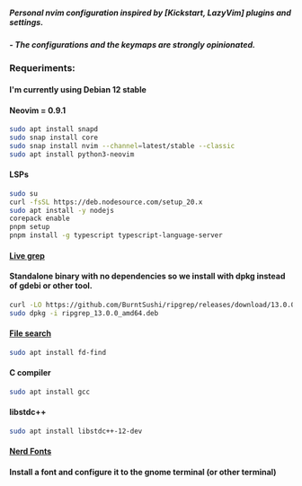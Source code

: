 ##### Personal nvim configuration inspired by [Kickstart, LazyVim] plugins and settings.
##### - The configurations and the keymaps are strongly opinionated.

### Requeriments: 
#### I'm currently using Debian 12 stable
#### Neovim = 0.9.1
```bash
sudo apt install snapd
sudo snap install core
sudo snap install nvim --channel=latest/stable --classic
sudo apt install python3-neovim
```
#### LSPs
```bash
sudo su
curl -fsSL https://deb.nodesource.com/setup_20.x
sudo apt install -y nodejs
corepack enable
pnpm setup
pnpm install -g typescript typescript-language-server
```
#### [Live grep](https://github.com/BurntSushi/ripgrep)
#### Standalone binary with no dependencies so we install with dpkg instead of gdebi or other tool.
```bash
curl -LO https://github.com/BurntSushi/ripgrep/releases/download/13.0.0/ripgrep_13.0.0_amd64.deb
sudo dpkg -i ripgrep_13.0.0_amd64.deb
```
#### [File search](https://github.com/sharkdp/fd)
```bash
sudo apt install fd-find
```
#### C compiler
```bash
sudo apt install gcc
```
#### libstdc++
```bash
sudo apt install libstdc++-12-dev
```
#### [Nerd Fonts](https://github.com/ryanoasis/nerd-fonts)
#### Install a font and configure it to the gnome terminal (or other terminal)
